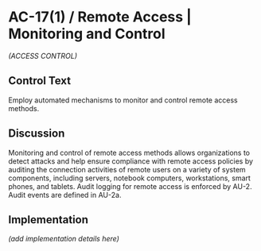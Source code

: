# AC-17(1) / Remote Access | Monitoring and Control

_(ACCESS CONTROL)_

## Control Text

Employ automated mechanisms to monitor and control remote access methods.

## Discussion

Monitoring and control of remote access methods allows organizations to detect attacks and help ensure compliance with remote access policies by auditing the connection activities of remote users on a variety of system components, including servers, notebook computers, workstations, smart phones, and tablets. Audit logging for remote access is enforced by AU-2. Audit events are defined in AU-2a.

## Implementation

_(add implementation details here)_